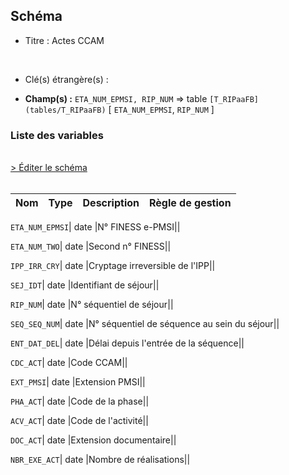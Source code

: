 ## Schéma


- Titre : Actes CCAM
<br />



- Clé(s) étrangère(s) : <br />

- **Champ(s) :** `ETA_NUM_EPMSI, RIP_NUM`
  => table `[T_RIPaaFB](tables/T_RIPaaFB)` [ `ETA_NUM_EPMSI`, `RIP_NUM` ]<br />

 
### Liste des variables
<br />
<div>
    <a href="https://gitlab.com/healthdatahub/applications-du-hdh/schema-snds/-/tree/master/schemas/T_RIPaaCCAM/T_RIPaaCCAM.json"
       target="_blank" rel="noopener noreferrer">> Éditer le schéma</a>
</div>
<br />

Nom | Type | Description | Règle de gestion
-|-|-|-



`ETA_NUM_EPMSI`| date |N° FINESS e-PMSI||

`ETA_NUM_TWO`| date |Second n° FINESS||

`IPP_IRR_CRY`| date |Cryptage irreversible de l'IPP||

`SEJ_IDT`| date |Identifiant de séjour||

`RIP_NUM`| date |N° séquentiel de séjour||

`SEQ_SEQ_NUM`| date |N° séquentiel de séquence au sein du séjour||

`ENT_DAT_DEL`| date |Délai depuis l'entrée de la séquence||

`CDC_ACT`| date |Code CCAM||

`EXT_PMSI`| date |Extension PMSI||

`PHA_ACT`| date |Code de la phase||

`ACV_ACT`| date |Code de l'activité||

`DOC_ACT`| date |Extension documentaire||

`NBR_EXE_ACT`| date |Nombre de réalisations||
